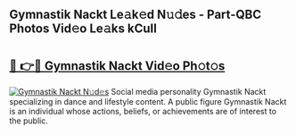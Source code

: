 ## Gymnastik Nackt Le𝚊k𝚎d N𝚞𝚍es - Part-QBC Photos Vid𝚎o Le𝚊ks kCuIl

# <h2><a href="http://fb2o9ug.evod.top/?m=Gymnastik+Nackt">🔗 👉🔴 Gymnastik Nackt Vid𝚎o Ph𝚘t𝚘s</a></h2>

[![Gymnastik Nackt N𝚞d𝚎s](https://i.imgur.com/8V9OHl7.gif)](http://fb2o9ug.evod.top/?m=Gymnastik+Nackt)
Social media personality Gymnastik Nackt specializing in dance and lifestyle content. A public figure Gymnastik Nackt is an individual whose actions, beliefs, or achievements are of interest to the public. 
